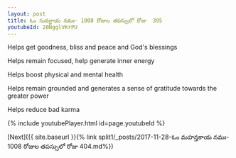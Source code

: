 ```yaml
---
layout: post
title: ఓం సువర్ణాయ నమః- 1008 రోజుల తపస్సులో రోజు  395
youtubeId: 20NgglVKrPU
---
```

 
 
Helps get goodness, bliss and peace and God's blessings
 
Helps remain focused, help generate inner energy 
 
Helps boost physical and mental health 
 
Helps remain grounded and generates a sense of gratitude towards the greater power 
 
Helps reduce bad karma
 
 
 
 


{% include youtubePlayer.html id=page.youtubeId %}
 
[Next]({{ site.baseurl }}{% link  split1/_posts/2017-11-28-ఓం మహన్తకాయ నమః- 1008 రోజుల తపస్సులో రోజు  404.md%})
 

